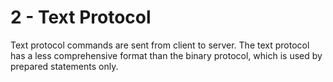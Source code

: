 
# 2 - Text Protocol

Text protocol commands are sent from client to server. The text protocol has a less comprehensive format than the binary protocol, which is used by prepared statements only.

